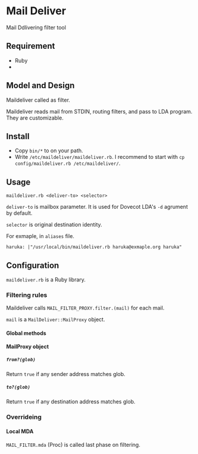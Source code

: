 # Mail Deliver

Mail Ddlivering filter tool

## Requirement

* Ruby
* 

## Model and Design

Maildeliver called as filter.

Maildeliver reads mail from STDIN, routing filters, and pass to LDA program.
They are customizable.

## Install

* Copy `bin/*` to on your path.
* Write `/etc/maildeliver/maildeliver.rb`. I recommend to start with `cp config/maildeliver.rb /etc/maildeliver/`.

## Usage

```
maildeliver.rb <deliver-to> <selector>
```

`deliver-to` is mailbox parameter.
It is used for Dovecot LDA's `-d` agrument by default.

`selector` is original destination identity.

For exmaple, in `aliases` file.

```aliases
haruka: |"/usr/local/bin/maildeliver.rb haruka@exmaple.org haruka"
```

## Configuration

`maildeliver.rb` is a Ruby library.

### Filtering rules

Maildeliver calls `MAIL_FILTER_PROXY.filter.(mail)` for each mail.

`mail` is a `MailDeliver::MailProxy` object.

#### Global methods

#### MailProxy object

##### `from?(glob)`

Return `true` if any sender address matches glob.

##### `to?(glob)`

Return `true` if any destination address matches glob.

### Overrideing

#### Local MDA

`MAIL_FILTER.mda` (Proc) is called last phase on filtering.
